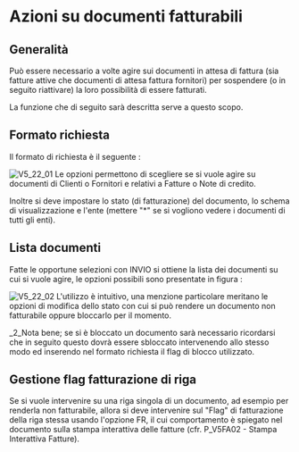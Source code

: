 # Azioni su documenti fatturabili

## Generalità
Può essere necessario a volte agire sui documenti in attesa di fattura (sia fatture attive che documenti di attesa fattura fornitori) per sospendere (o in seguito riattivare) la loro possibilità di essere fatturati.

La funzione che di seguito sarà descritta serve a questo scopo.

## Formato richiesta
Il formato di richiesta è il seguente : 

![V5_22_01](http://localhost:3000/immagini/MBDOC_OGG-P_V5DO21I/V5_22_01.png)
Le opzioni permettono di scegliere se si vuole agire su documenti di Clienti o Fornitori e relativi a Fatture o Note di credito.

Inoltre si deve impostare lo stato (di fatturazione) del documento, lo schema di visualizzazione e l'ente (mettere "\*" se si vogliono vedere i documenti di tutti gli enti).

## Lista documenti
Fatte le opportune selezioni con INVIO si ottiene la lista dei documenti su cui si vuole agire, le opzioni possibili sono presentate in figura : 

![V5_22_02](http://localhost:3000/immagini/MBDOC_OGG-P_V5DO21I/V5_22_02.png)
L'utilizzo è intuitivo, una menzione particolare meritano le opzioni di modifica dello stato con cui si può rendere un documento non fatturabile oppure bloccarlo per il momento.

_2_Nota bene; se si è bloccato un documento sarà necessario ricordarsi che in seguito questo dovrà essere sbloccato intervenendo allo stesso modo ed inserendo nel formato richiesta il flag di blocco utilizzato.

## Gestione flag fatturazione di riga
Se si vuole intervenire su una riga singola di un documento, ad esempio per renderla non fatturabile, allora si deve intervenire sul "Flag" di fatturazione della riga stessa usando l'opzione FR, il cui comportamento è spiegato nel documento sulla stampa interattiva delle fatture (cfr. P_V5FA02 - Stampa Interattiva Fatture).
